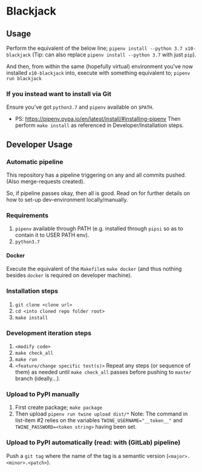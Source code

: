 # Blackjack

## Usage
Perform the equivalent of the below line;
`pipenv install --python 3.7 x10-blackjack` (Tip: can also replace `pipenv install --python 3.7` with just `pip`).

And then, from within the same (hopefully virtual) environment you've now installed `x10-blackjack` into, execute with something equivalent to;
`pipenv run blackjack`

### If you instead want to install via Git
Ensure you've got `python3.7` and `pipenv` available on `$PATH`.
- PS: https://pipenv.pypa.io/en/latest/install/#installing-pipenv
Then perform `make install` as referenced in Developer/Installation steps.

## Developer Usage
### Automatic pipeline
This repository has a pipeline triggering on any and all commits pushed.
(Also merge-requests created).

So, if pipeline passes okay, then all is good.
Read on for further details on how to set-up dev-environment locally/manually.

### Requirements
1. `pipenv` available through PATH (e.g. installed through `pipsi` so as to contain it to USER PATH env).
2. `python3.7`

#### Docker
Execute the equivalent of the `Makefile`s `make docker` (and thus nothing besides `docker` is required on developer machine).

### Installation steps
1. `git clone <clone url>`
2. `cd <into cloned repo folder root>`
3. `make install`

### Development iteration steps
1. `<modify code>`
2. `make check_all`
3. `make run`
4. `<feature/change specific test(s)>`
Repeat any steps (or sequence of them) as needed until `make check_all` passes before pushing to `master` branch (ideally...).

### Upload to PyPI manually
1. First create package; `make package`
2. Then upload `pipenv run twine upload dist/*`
Note: The command in list-item #2 relies on the variables `TWINE_USERNAME="__token__"` and `TWINE_PASSWORD=<token string>` having been set.

### Upload to PyPI automatically (read: with (GitLab) pipeline)
Push a `git tag` where the name of the tag is a semantic version (`<major>.<minor>.<patch>`).
